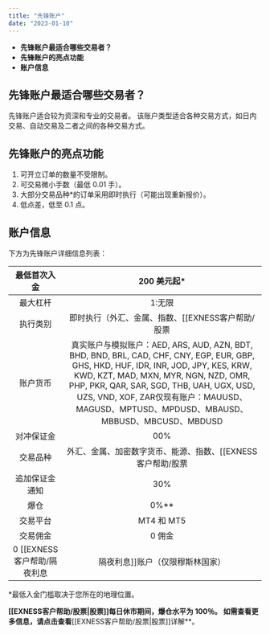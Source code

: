 ```yaml
---
title: "先锋账户"
date: "2023-01-10"
---
```


- **先锋账户最适合哪些交易者？**
- **先锋账户的亮点功能**
- **账户信息**

## 先锋账户最适合哪些交易者？

先锋账户适合较为资深和专业的交易者。 该账户类型适合各种交易方式，如日内交易、自动交易及二者之间的各种交易方式。

## 先锋账户的亮点功能

1. 可开立订单的数量不受限制。
2. 可交易微小手数（最低 0.01 手）。
3. 大部分交易品种*的订单采用即时执行（可能出现重新报价）。
4. 低点差，低至 0.1 点。

## 账户信息

下方为先锋账户详细信息列表：

| 最低首次入金| 200 美元起*|
|:--------:|:------:|
| 最大杠杆| 1:无限|
| 执行类别| 即时执行（外汇、金属、指数、[[EXNESS客户帮助/股票|股票]]、能源）市价执行（加密数字货币）|
| 账户货币| 真实账户与模拟账户：AED, ARS, AUD, AZN, BDT, BHD, BND, BRL, CAD, CHF, CNY, EGP, EUR, GBP, GHS, HKD, HUF, IDR, INR, JOD, JPY, KES, KRW, KWD, KZT, MAD, MXN, MYR, NGN, NZD, OMR, PHP, PKR, QAR, SAR, SGD, THB, UAH, UGX, USD, UZS, VND, XOF, ZAR仅现有账户：MAUUSD、MAGUSD、MPTUSD、MPDUSD、MBAUSD、MBBUSD、MBCUSD、MBDUSD |
| 对冲保证金 | 00% |
| 交易品种| 外汇、金属、加密数字货币、能源、指数、[[EXNESS客户帮助/股票|股票]] |
| 追加保证金通知 | 30% |
| 爆仓| 0%**|
| 交易平台| MT4 和 MT5 |
| 交易佣金| 0 佣金|
| 0 [[EXNESS客户帮助/隔夜利息|隔夜利息]]账户（仅限穆斯林国家） | 支持|


*最低入金门槛取决于您所在的地理位置。

**[[EXNESS客户帮助/股票|股票]]**每日休市**期间，爆仓水平为 100％。 如需查看更多信息，请点击查看**[[EXNESS客户帮助/股票|股票]]详解**。
